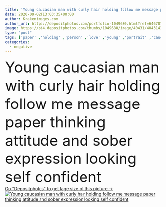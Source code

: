```yaml
---
title: 'Young caucasian man with curly hair holding follow me message paper thinking attitude and sober expression looking self confident '
date: 2020-09-02T13:03:35+00:00
author: Krakenimages.com
author_url: https://depositphotos.com/portfolio-1049680.html?ref=64678756
image: https://st4.depositphotos.com/thumbs/1049680/image/40431/404314304/api_thumb_450.jpg?forcejpeg=true
type: "post"
tags: ['paper' ,'holding' ,'person' ,'love' ,'young' ,'portrait' ,'caucasian' ,'attitude' ,'blond' ,'male' ,'face' ,'man' ,'banner' ,'emotion' ,'expression' ,'message' ,'text' ,'pensive' ,'negative' ,'angry' ,'bad' ,'guy' ,'thinking' ,'trust' ,'clever' ,'adventure' ,'serious' ,'handsome' ,'gesture' ,'poster' ,'confident' ,'confidence' ,'follow' ,'severe' ,'certain' ,'sober' ,'self confident' ,'doubtless' ,'convinced' ,'deliberating' ,'Curly Hair' ,'follow me' ]
categories: 
  - negative
---
```

<div aling="center">
            <font size="60"> Young caucasian man with curly hair holding follow me message paper thinking attitude and sober expression looking self confident</font>   
</div>
<div>
    <a href='https://st4.depositphotos.com/thumbs/1049680/image/40431/404314304/api_thumb_450.jpg?forcejpeg=true?ref=64678756' target=_blank > Go "Depositphotos" to get lage size of this picture ->
        <img href='https://st4.depositphotos.com/thumbs/1049680/image/40431/404314304/api_thumb_450.jpg?forcejpeg=true?ref=64678756' src='https://st4.depositphotos.com/1049680/40431/i/950/depositphotos_404314304-stock-photo-young-caucasian-man-curly-hair.jpg?forcejpeg=true' alt='Young caucasian man with curly hair holding follow me message paper thinking attitude and sober expression looking self confident' >
    </a>
</div>
